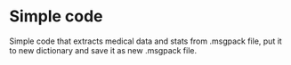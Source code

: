 # Simple code
Simple code that extracts medical data and stats from .msgpack file, put it to new dictionary and save it as new .msgpack file.
